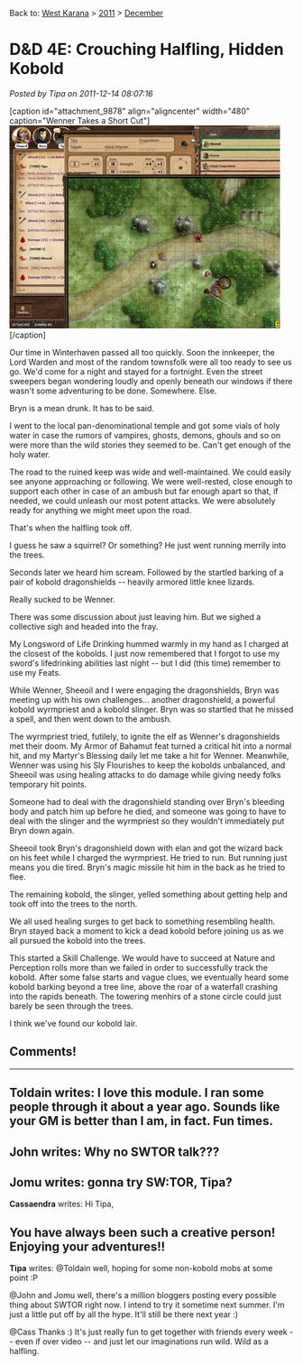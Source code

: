 Back to: [West Karana](/posts/westkarana.md) > [2011](/posts/2011/westkarana.md) > [December](./westkarana.md)
# D&D 4E: Crouching Halfling, Hidden Kobold

*Posted by Tipa on 2011-12-14 08:07:16*

[caption id="attachment\_9878" align="aligncenter" width="480" caption="Wenner Takes a Short Cut"][![](../../../uploads/2011/12/FantasyGrounds-2011-12-13-22-04-03-63-480x360.jpg "Wenner Takes a Short Cut")](../../../uploads/2011/12/FantasyGrounds-2011-12-13-22-04-03-63.jpg)[/caption]

Our time in Winterhaven passed all too quickly. Soon the innkeeper, the Lord Warden and most of the random townsfolk were all too ready to see us go. We'd come for a night and stayed for a fortnight. Even the street sweepers began wondering loudly and openly beneath our windows if there wasn't some adventuring to be done. Somewhere. Else.

Bryn is a mean drunk. It has to be said.

I went to the local pan-denominational temple and got some vials of holy water in case the rumors of vampires, ghosts, demons, ghouls and so on were more than the wild stories they seemed to be. Can't get enough of the holy water.

The road to the ruined keep was wide and well-maintained. We could easily see anyone approaching or following. We were well-rested, close enough to support each other in case of an ambush but far enough apart so that, if needed, we could unleash our most potent attacks. We were absolutely ready for anything we might meet upon the road.

That's when the halfling took off.

I guess he saw a squirrel? Or something? He just went running merrily into the trees.

Seconds later we heard him scream. Followed by the startled barking of a pair of kobold dragonshields -- heavily armored little knee lizards.

Really sucked to be Wenner.

There was some discussion about just leaving him. But we sighed a collective sigh and headed into the fray.

My Longsword of Life Drinking hummed warmly in my hand as I charged at the closest of the kobolds. I just now remembered that I forgot to use my sword's lifedrinking abilities last night -- but I did (this time) remember to use my Feats.

While Wenner, Sheeoil and I were engaging the dragonshields, Bryn was meeting up with his own challenges... another dragonshield, a powerful kobold wyrmpriest and a kobold slinger. Bryn was so startled that he missed a spell, and then went down to the ambush.

The wyrmpriest tried, futilely, to ignite the elf as Wenner's dragonshields met their doom. My Armor of Bahamut feat turned a critical hit into a normal hit, and my Martyr's Blessing daily let me take a hit for Wenner. Meanwhile, Wenner was using his Sly Flourishes to keep the kobolds unbalanced, and Sheeoil was using healing attacks to do damage while giving needy folks temporary hit points.

Someone had to deal with the dragonshield standing over Bryn's bleeding body and patch him up before he died, and someone was going to have to deal with the slinger and the wyrmpriest so they wouldn't immediately put Bryn down again.

Sheeoil took Bryn's dragonshield down with elan and got the wizard back on his feet while I charged the wyrmpriest. He tried to run. But running just means you die tired. Bryn's magic missile hit him in the back as he tried to flee.

The remaining kobold, the slinger, yelled something about getting help and took off into the trees to the north.

We all used healing surges to get back to something resembling health. Bryn stayed back a moment to kick a dead kobold before joining us as we all pursued the kobold into the trees.

This started a Skill Challenge. We would have to succeed at Nature and Perception rolls more than we failed in order to successfully track the kobold. After some false starts and vague clues, we eventually heard some kobold barking beyond a tree line, above the roar of a waterfall crashing into the rapids beneath. The towering menhirs of a stone circle could just barely be seen through the trees.

I think we've found our kobold lair.
## Comments!
---
**Toldain** writes: I love this module. I ran some people through it about a year ago. Sounds like your GM is better than I am, in fact. Fun times.
---
**John** writes: Why no SWTOR talk???
---
**Jomu** writes: gonna try SW:TOR, Tipa?
---
**Cassaendra** writes: Hi Tipa,

You have always been such a creative person! Enjoying your adventures!!
---
**Tipa** writes: @Toldain well, hoping for some non-kobold mobs at some point :P

@John and Jomu well, there's a million bloggers posting every possible thing about SWTOR right now. I intend to try it sometime next summer. I'm just a little put off by all the hype. It'll still be there next year :)

@Cass Thanks :) It's just really fun to get together with friends every week -- even if over video -- and just let our imaginations run wild. Wild as a halfling.
